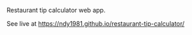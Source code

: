 Restaurant tip calculator web app.

See live at https://ndy1981.github.io/restaurant-tip-calculator/
